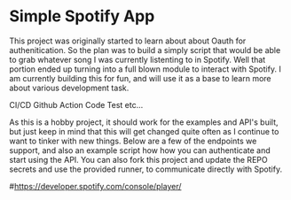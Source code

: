 
# Simple Spotify App

This project was originally started to learn about about Oauth for authenitication. So the plan was to build a simply script that would be able to grab whatever song I was currently listenting to in Spotify. Well that portion ended up turning into a full blown module to interact with Spotify. I am currently building this for fun, and will use it as a base to learn more about various development task.

CI/CD
Github Action
Code Test
etc...

As this is a hobby project, it should work for the examples and API's built, but just keep in mind that this will get changed quite often as I continue to want to tinker with new things. Below are a few of the endpoints we support, and also an example script how how you can authenticate and start using the API. You can also fork this project and update the REPO secrets and use the provided runner, to communicate directly with Spotify. 



#https://developer.spotify.com/console/player/
